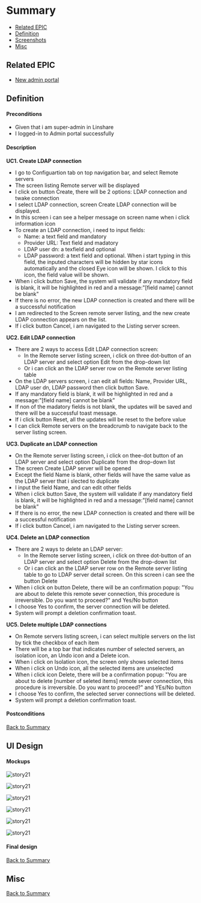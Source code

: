 # Summary

* [Related EPIC](#related-epic)
* [Definition](#definition)
* [Screenshots](#screenshots)
* [Misc](#misc)

## Related EPIC

* [New admin portal](./README.md)

## Definition

#### Preconditions

* Given that i am super-admin in Linshare 
* I logged-in to Admin portal successfully

#### Description

**UC1. Create LDAP connection**
- I go to Configuartion tab on top navigation bar, and select Remote servers
- The screen listing Remote server will be displayed 
- I click on  button Create, there will be 2 options: LDAP connection and twake connection
- I select LDAP connection, screen Create LDAP connection will be displayed.
- In this screen i can see a helper message on screen name when i click information icon
- To create an LDAP connection, i need to input fields:
   - Name: a text field and mandatory
   - Provider URL: Text field and madatory
   - LDAP user dn: a texfield and optional
   - LDAP password: a text field and optional. When i start typing in this field, the inputed characters will be hidden by star icons automatically and the closed Eye icon will be shown. I click to this icon, the field value will be shown.
- When i click button Save, the system will validate if any mandatory field is blank, it will be highlighted in red and a message:"[field name] cannot be blank"
- If there is no error, the new LDAP connection is created and there will be a successful notification
- I am redirected to the Screen remote server listing, and the new create LDAP connection appears on the list.
- If i click button Cancel, i am navigated to the Listing server screen.

**UC2. Edit LDAP connection**

- There are 2 ways to access Edit LDAP connection screen:
   - In the Remote server listing screen, i click on three dot-button of an LDAP server and select option Edit from the drop-down list
   - Or i can click an the LDAP server row on the Remote server listing table 
- On the LDAP servers screen, i can edit all fields: Name, Provider URL, LDAP user dn, LDAP password then click button Save.
- If any mandatory field is blank, it will be highlighted in red and a message:"[field name] cannot be blank"
- If non of the madatory fields is not blank, the updates will be saved and there will be a successful toast message.
- If i click button Reset, all the updates will be reset to the before value
- I can click Remote servers on the breadcrumb to navigate back to the server listing screen.

**UC3. Duplicate an LDAP connection**

- On the Remote server listing screen, i click on thee-dot button of an LDAP server and select option Duplicate from the drop-down list 
- The screen Create LDAP server will be opened
- Except the field Name is blank, other fields will have the same value as the LDAP server that i slected to duplicate
- I input the field Name, and can edit other fields
- When i click button Save, the system will validate if any mandatory field is blank, it will be highlighted in red and a message:"[field name] cannot be blank"
- If there is no error, the new LDAP connection is created and there will be a successful notification
- If i click button Cancel, i am navigated to the Listing server screen.

**UC4. Delete an LDAP connection**

- There are 2 ways to delete an LDAP server:
   - In the Remote server listing screen, i click on three dot-button of an LDAP server and select option Delete from the drop-down list
   - Or i can click an the LDAP server row on the Remote server listing table to go to LDAP server detail screen. On this screen i can see the button Delete 
- When i click on button Delete, there will be an confirmation popup: "You are about to delete this remote sever connection, this procedure is irreversible. Do you want to proceed?" and Yes/No button
- I choose Yes to confirm, the server connection will be deleted.
- System will prompt a deletion confirmation toast. 

**UC5. Delete multiple LDAP connections**

- On Remote servers listing screen, i can select multiple servers on the list by tick the checkbox of each item
- There will be a top bar that indicates number of selected servers, an isolation icon, an Undo icon and a Delete icon. 
- When i click on Isolation icon, the screen only shows selected items 
- When i click on Undo icon, all the selected items are unselected 
- When i click icon Delete, there will be a confirmation popup: "You are about to delete [number of seleted items] remote sever connection, this procedure is irreversible. Do you want to proceed?" and YEs/No button 
- I choose Yes to confirm, the selected server connections will be deleted.
- System will prompt a deletion confirmation toast. 

#### Postconditions


[Back to Summary](#summary)

## UI Design

#### Mockups

![story21](./mockups/21.1.png)

![story21](./mockups/21.2.png)

![story21](./mockups/21.3.png)

![story21](./mockups/21.4.png)

![story21](./mockups/21.5.png)

![story21](./mockups/21.6.png)

#### Final design

[Back to Summary](#summary)
## Misc

[Back to Summary](#summary)

